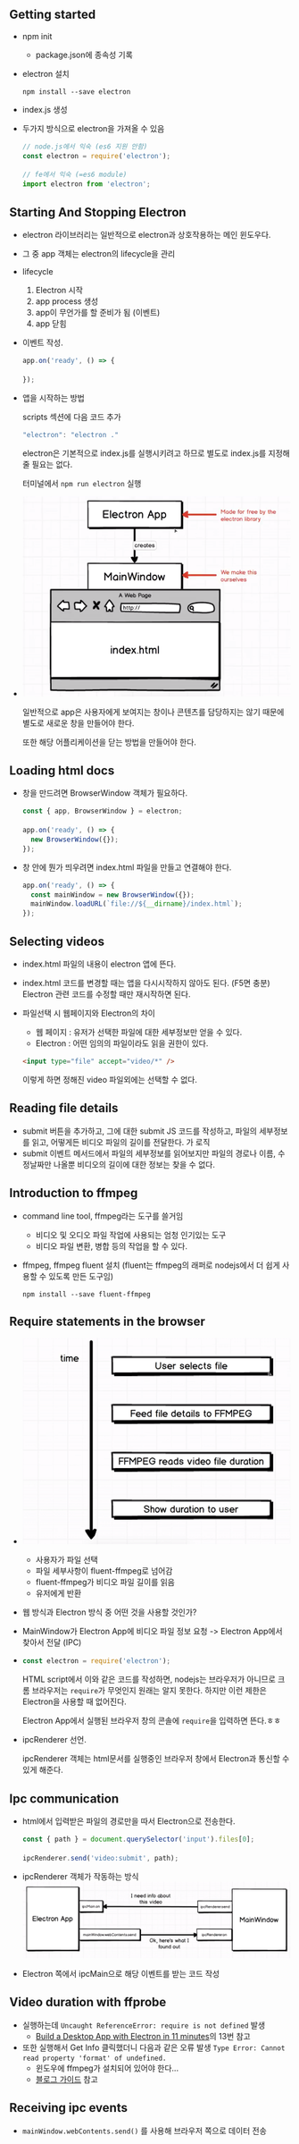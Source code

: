 ## Getting started

- npm init

  - package.json에 종속성 기록

- electron 설치

  ```
  npm install --save electron
  ```

- index.js 생성

- 두가지 방식으로 electron을 가져올 수 있음

  ```javascript
  // node.js에서 익숙 (es6 지원 안함)
  const electron = require('electron');
  
  // fe에서 익숙 (=es6 module)
  import electron from 'electron';
  ```

## Starting And Stopping Electron

- electron 라이브러리는 일반적으로 electron과 상호작용하는 메인 윈도우다.

- 그 중 app 객체는 electron의 lifecycle을 관리

- lifecycle
  1. Electron 시작
  2. app process 생성
  3. app이 무언가를 할 준비가 됨 (이벤트)
  4. app 닫힘

- 이벤트 작성. 

  ```javascript
  app.on('ready', () => {
      
  });
  ```

- 앱을 시작하는 방법

  scripts 섹션에 다음 코드 추가

  ```javascript
  "electron": "electron ."
  ```

  electron은 기본적으로 index.js를 실행시키려고 하므로 별도로 index.js를 지정해줄 필요는 없다.

  터미널에서 `npm run electron` 실행

- ![electron-process](./images/electron-process.png)

  일반적으로 app은 사용자에게 보여지는 창이나 콘텐츠를 담당하지는 않기 때문에 별도로 새로운 창을 만들어야 한다.

  또한 해당 어플리케이션을 닫는 방법을 만들어야 한다.

## Loading html docs

- 창을 만드려면 BrowserWindow 객체가 필요하다.

  ```javascript
  const { app, BrowserWindow } = electron;
  
  app.on('ready', () => {
  	new BrowserWindow({});
  });
  ```

- 창 안에 뭔가 띄우려면 index.html 파일을 만들고 연결해야 한다.

  ```javascript
  app.on('ready', () => {
  	const mainWindow = new BrowserWindow({});
  	mainWindow.loadURL(`file://${__dirname}/index.html`);
  });
  ```

## Selecting videos

- index.html  파일의 내용이 electron 앱에 뜬다.

- index.html 코드를 변경할 때는 앱을 다시시작하지 않아도 된다. (F5면 충분) Electron 관련 코드를 수정할 때만 재시작하면 된다.

- 파일선택 시 웹페이지와 Electron의 차이

  - 웹 페이지 : 유저가 선택한 파일에 대한 세부정보만 얻을 수 있다.
  - Electron : 어떤 임의의 파일이라도 읽을 권한이 있다.

  ```html
  <input type="file" accept="video/*" />
  ```

  이렇게 하면 정해진 video 파일외에는 선택할 수 없다.

## Reading file details

- submit 버튼을 추가하고, 그에 대한 submit JS 코드를 작성하고, 파일의 세부정보를 읽고, 어떻게든 비디오 파일의 길이를 전달한다.  가 로직
- submit 이벤트 메서드에서 파일의 세부정보를 읽어보지만 파일의 경로나 이름, 수정날짜만 나올뿐 비디오의 길이에 대한 정보는 찾을 수 없다.

## Introduction to ffmpeg

- command line tool, ffmpeg라는 도구를 쓸거임

  - 비디오 및 오디오 파일 작업에 사용되는 엄청 인기있는 도구
  - 비디오 파일 변환, 병합 등의 작업을 할 수 있다.

- ffmpeg, ffmpeg fluent 설치 (fluent는 ffmpeg의 래퍼로 nodejs에서 더 쉽게 사용할 수 있도록 만든 도구임)

  ```
  npm install --save fluent-ffmpeg
  ```

## Require statements in the browser

- ![ffmpeg](./images/ffmpeg.png)
  - 사용자가 파일 선택
  - 파일 세부사항이 fluent-ffmpeg로 넘어감
  - fluent-ffmpeg가 비디오 파일 길이를 읽음
  - 유저에게 반환
- 웹 방식과 Electron 방식 중 어떤 것을 사용할 것인가?
  
- MainWindow가 Electron App에 비디오 파일 정보 요청 -> Electron App에서 찾아서 전달 (IPC)
  
- ```javascript
  const electron = require('electron');
  ```

  HTML script에서 이와 같은 코드를 작성하면, nodejs는 브라우저가 아니므로 크롬 브라우저는 `require`가 무엇인지 원래는 알지 못한다. 하지만 이런 제한은 Electron을 사용할 때 없어진다.

  Electron App에서 실행된 브라우저 창의 콘솔에 `require`을 입력하면 뜬다.ㅎㅎ

- ipcRenderer 선언.

  ipcRenderer 객체는 html문서를 실행중인 브라우저 창에서 Electron과 통신할 수 있게 해준다.

## Ipc communication

- html에서 입력받은 파일의 경로만을 따서 Electron으로 전송한다.

  ```javascript
  const { path } = document.querySelector('input').files[0];
  
  ipcRenderer.send('video:submit', path);
  ```

- ipcRenderer 객체가 작동하는 방식
  ![ipcRenderer](./images/ipcRenderer.png)
- Electron 쪽에서 ipcMain으로 해당 이벤트를 받는 코드 작성

## Video duration with ffprobe

- 실행하는데 `Uncaught ReferenceError: require is not defined` 발생
  - [Build a Desktop App with Electron in 11 minutes](../electron-tasting/README.md)의 13번 참고
- 또한 실행해서 Get Info 클릭했더니 다음과 같은 오류 발생 `Type Error: Cannot read property 'format' of undefined.`
  - 윈도우에 ffmpeg가 설치되어 있어야 한다...
  - [블로그 가이드](https://blog.naver.com/chandong83/222095346417) 참고

## Receiving ipc events

- `mainWindow.webContents.send()` 를 사용해 브라우저 쪽으로 데이터 전송

